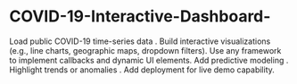 # COVID-19-Interactive-Dashboard-
Load public COVID-19 time-series data .  Build interactive visualizations (e.g., line charts, geographic maps, dropdown filters).  Use any framework to implement callbacks and dynamic UI elements.  Add predictive modeling .  Highlight trends or anomalies .  Add deployment for live demo capability.
